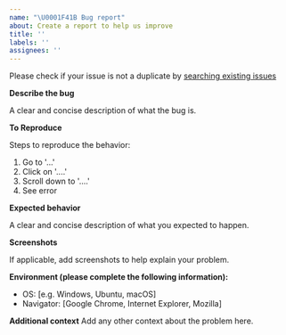 ```yaml
---
name: "\U0001F41B Bug report"
about: Create a report to help us improve
title: ''
labels: ''
assignees: ''
---
```


Please check if your issue is not a duplicate by [searching existing issues](https://github.com/gsilvamartin/RTCode/issues)

**Describe the bug**

A clear and concise description of what the bug is.

**To Reproduce**

Steps to reproduce the behavior:
1. Go to '...'
2. Click on '....'
3. Scroll down to '....'
4. See error

**Expected behavior**

A clear and concise description of what you expected to happen.

**Screenshots**

If applicable, add screenshots to help explain your problem.

**Environment (please complete the following information):**

- OS: [e.g. Windows, Ubuntu, macOS]
- Navigator: [Google Chrome, Internet Explorer, Mozilla]

**Additional context**
Add any other context about the problem here.
